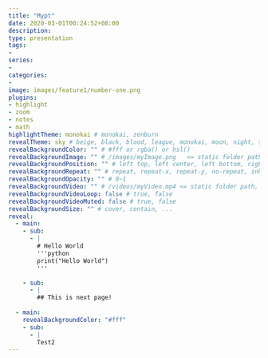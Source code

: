 ```yaml
---
title: "Mypt"
date: 2020-03-01T00:24:52+08:00
description: 
type: presentation
tags:
-
series:
-
categories:
-
image: images/feature1/number-one.png
plugins:
- highlight
- zoom
- notes
- math
highlightTheme: monokai # monokai, zenburn
revealTheme: sky # beige, black, blood, league, monokai, moon, night, serif, simple, sky, solarized, white
revealBackgroundColor: "" # #fff or rgba() or hsl()
revealBackgroundImage: "" # /images/myImage.png   <= static folder path
revealBackgroundPosition: "" # left top, left center, left bottom, right top, right center ...
revealBackgroundRepeat: "" # repeat, repeat-x, repeat-y, no-repeat, inherit
revealBackgroundOpacity: "" # 0~1
revealBackgroundVideo: "" # /videos/myVideo.mp4 <= static folder path, A single video source, or a comma separated list of video sources.
revealBackgroundVideoLoop: false # true, false
revealBackgroundVideoMuted: false # true, false
revealBackgroundSize: "" # cover, contain, ...
reveal: 
  - main:
    - sub: 
      - | 
		# Hello World
		'''python
		print("Hello World")
		'''

    - sub: 
      - | 
		## This is next page!
      
  - main:
	revealBackgroundColor: "#fff"
    - sub: 
      - |
      	Test2
---
```

